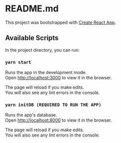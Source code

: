 # README.md

This project was bootstrapped with [Create React App](https://github.com/facebook/create-react-app).

## Available Scripts

In the project directory, you can run:

### `yarn start`

Runs the app in the development mode.\
Open [http://localhost:3000](http://localhost:3000) to view it in the browser.

The page will reload if you make edits.\
You will also see any lint errors in the console.

### `yarn initDB (REQUIRED TO RUN THE APP)`

Runs the app's database.\
Open [http://localhost:8000](http://localhost:3000) to view it in the browser.

The page will reload if you make edits.\
You will also see any lint errors in the console.